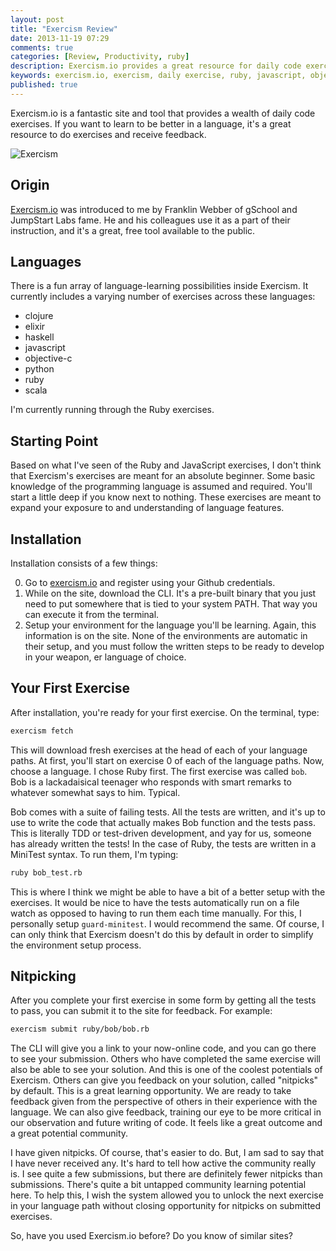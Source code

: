 ```yaml
---
layout: post
title: "Exercism Review"
date: 2013-11-19 07:29
comments: true
categories: [Review, Productivity, ruby]
description: Exercism.io provides a great resource for daily code exercises and review.
keywords: exercism.io, exercism, daily exercise, ruby, javascript, objective-c, haskell, elixir
published: true
---
```


Exercism.io is a fantastic site and tool that provides a wealth of daily code exercises.  If you want to learn to be better in a language, it's a great resource to do exercises and receive feedback.

![Exercism](http://i.imgur.com/2oAEqBZ.jpg)

<!--more-->

## Origin

[Exercism.io](http://exercism.io) was introduced to me by Franklin Webber of gSchool and JumpStart Labs fame.  He and his colleagues use it as a part of their instruction, and it's a great, free tool available to the public.

## Languages

There is a fun array of language-learning possibilities inside Exercism.  It currently includes a varying number of exercises across these languages:

- clojure
- elixir
- haskell
- javascript
- objective-c
- python
- ruby
- scala

I'm currently running through the Ruby exercises.

## Starting Point

Based on what I've seen of the Ruby and JavaScript exercises, I don't think that Exercism's exercises are meant for an absolute beginner.  Some basic knowledge of the programming language is assumed and required.  You'll start a little deep if you know next to nothing.  These exercises are meant to expand your exposure to and understanding of language features.

## Installation

Installation consists of a few things:

0. Go to [exercism.io](http://exercism.io) and register using your Github credentials.
1. While on the site, download the CLI.  It's a pre-built binary that you just need to put somewhere that is tied to your system PATH.  That way you can execute it from the terminal.
2. Setup your environment for the language you'll be learning.  Again, this information is on the site.  None of the environments are automatic in their setup, and you must follow the written steps to be ready to develop in your weapon, er language of choice.

## Your First Exercise

After installation, you're ready for your first exercise.  On the terminal, type:

```bash
exercism fetch
```

This will download fresh exercises at the head of each of your language paths.  At first, you'll start on exercise 0 of each of the language paths.  Now, choose a language.  I chose Ruby first.  The first exercise was called `bob`.  Bob is a lackadaisical teenager who responds with smart remarks to whatever somewhat says to him.  Typical.

Bob comes with a suite of failing tests.  All the tests are written, and it's up to use to write the code that actually makes Bob function and the tests pass.  This is literally TDD or test-driven development, and yay for us, someone has already written the tests!  In the case of Ruby, the tests are written in a MiniTest syntax.  To run them, I'm typing:

```bash
ruby bob_test.rb
```

This is where I think we might be able to have a bit of a better setup with the exercises.  It would be nice to have the tests automatically run on a file watch as opposed to having to run them each time manually.  For this, I personally setup `guard-minitest`.  I would recommend the same.  Of course, I can only think that Exercism doesn't do this by default in order to simplify the environment setup process.

## Nitpicking

After you complete your first exercise in some form by getting all the tests to pass, you can submit it to the site for feedback.  For example:

```bash
exercism submit ruby/bob/bob.rb
```

The CLI will give you a link to your now-online code, and you can go there to see your submission.  Others who have completed the same exercise will also be able to see your solution.  And this is one of the coolest potentials of Exercism.  Others can give you feedback on your solution, called "nitpicks" by default.  This is a great learning opportunity.  We are ready to take feedback given from the perspective of others in their experience with the language.  We can also give feedback, training our eye to be more critical in our observation and future writing of code.  It feels like a great outcome and a great potential community.

I have given nitpicks.  Of course, that's easier to do.  But, I am sad to say that I have never received any.  It's hard to tell how active the community really is.  I see quite a few submissions, but there are definitely fewer nitpicks than submissions.  There's quite a bit untapped community learning potential here.  To help this, I wish the system allowed you to unlock the next exercise in your language path without closing opportunity for nitpicks on submitted exercises.

So, have you used Exercism.io before?  Do you know of similar sites?

